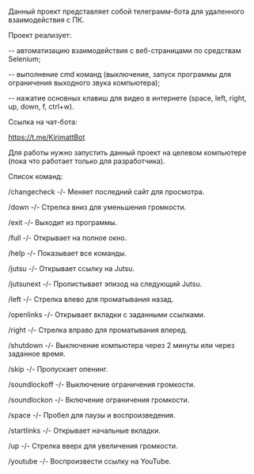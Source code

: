 Данный проект представляет собой телеграмм-бота для удаленного взаимодействия с ПК.

Проект реализует:

-- автоматизацию взаимодействия с веб-страницами по средствам Selenium;

-- выполнение cmd команд (выключение, запуск программы для ограничения выходного звука компьютера);

-- нажатие основных клавиш для видео в интернете (space, left, right, up, down, f, ctrl+w).

Ссылка на чат-бота:

https://t.me/KirimattBot

Для работы нужно запустить данный проект на целевом компьютере (пока что работает только для разработчика). 

Список команд:

 /changecheck -/- Меняет последний сайт для просмотра.
 
 /down -/- Стрелка вниз для уменьшения громкости.
 
 /exit -/- Выходит из программы.
 
 /full -/- Открывает на полное окно.
 
 /help -/- Показывает все команды.
 
 /jutsu -/- Открывает ссылку на Jutsu.
 
 /jutsunext -/- Пролистывает эпизод на следующий Jutsu.
 
 /left -/- Стрелка влево для проматывания назад.
 
 /openlinks -/- Открывает вкладки с заданными ссылками.
 
 /right -/- Стрелка вправо для проматывания вперед.
 
 /shutdown -/- Выключение компьютера через 2 минуты или через заданное время.
 
 /skip -/- Пропускает опенинг.
 
 /soundlockoff -/- Выключение ограничения громкости.
 
 /soundlockon -/- Включение ограничения громкости.
 
 /space -/- Пробел для паузы и воспроизведения.
 
 /startlinks -/- Открывает начальные вкладки.
 
 /up -/- Стрелка вверх для увеличения громкости.
 
 /youtube -/- Воспроизвести ссылку на YouTube.
